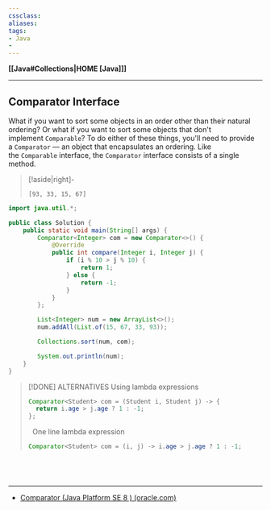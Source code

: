 ```yaml
---
cssclass:
aliases:
tags:
- Java
- 
---
```

**[[Java#Collections|HOME [Java]]]**

---
## Comparator Interface
What if you want to sort some objects in an order other than their natural ordering? Or what if you want to sort some objects that don't implement `Comparable`? To do either of these things, you'll need to provide a `Comparator` — an object that encapsulates an ordering. Like the `Comparable` interface, the `Comparator` interface consists of a single method.
>[!aside|right]-
> ```
> [93, 33, 15, 67]
> ```

```java
import java.util.*;

public class Solution {
    public static void main(String[] args) {
        Comparator<Integer> com = new Comparator<>() {
            @Override
            public int compare(Integer i, Integer j) {
                if (i % 10 > j % 10) {
                    return 1;
                } else {
                    return -1;
                }
            }
        };

        List<Integer> num = new ArrayList<>();
        num.addAll(List.of(15, 67, 33, 93));

        Collections.sort(num, com);

        System.out.println(num);
    }
}
```

>[!DONE] ALTERNATIVES
> Using lambda expressions
> ```java
> Comparator<Student> com = (Student i, Student j) -> {
> 	return i.age > j.age ? 1 : -1;
> };
> ```
> &nbsp;
> One line lambda expression
> ```java
> Comparator<Student> com = (i, j) -> i.age > j.age ? 1 : -1;
> ```

<br>

# 
---
- [Comparator (Java Platform SE 8 ) (oracle.com)](https://docs.oracle.com/javase/8/docs/api/java/util/Comparator.html)